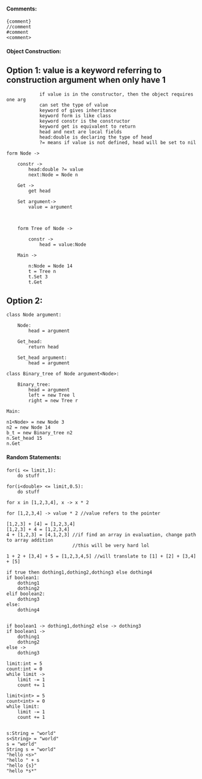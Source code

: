 #### Comments:

    {comment}
    //comment
    #comment
    <comment>

#### Object Construction:

## Option 1:    value is a keyword referring to construction argument when only have 1
                if value is in the constructor, then the object requires one arg
                can set the type of value
                keyword of gives inheritance
                keyword form is like class
                keyword constr is the constructor
                keyword get is equivalent to return 
                head and next are local fields
                head:double is declaring the type of head
                ?= means if value is not defined, head will be set to nil

    form Node ->

        constr ->
            head:double ?= value
            next:Node = Node n

        Get ->
            get head

        Set argument->
            value = argument



        form Tree of Node ->

            constr ->
                head = value:Node

        Main ->

            n:Node = Node 14
            t = Tree n
            t.Set 3
            t.Get

## Option 2:

    class Node argument:

        Node:
            head = argument

        Get_head:
            return head

        Set_head argument:
            head = argument

    class Binary_tree of Node argument<Node>:

        Binary_tree:
            head = argument
            left = new Tree l
            right = new Tree r
        
    Main:

    n1<Node> = new Node 3
    n2 = new Node 14
    b_t = new Binary_tree n2
    n.Set_head 15
    n.Get


#### Random Statements:

    for(i <= limit,1):
        do stuff

    for(i<double> <= limit,0.5):
        do stuff

    for x in [1,2,3,4], x -> x * 2

    for [1,2,3,4] -> value * 2 //value refers to the pointer

    [1,2,3] + [4] = [1,2,3,4]
    [1,2,3] + 4 = [1,2,3,4]
    4 + [1,2,3] = [4,1,2,3] //if find an array in evaluation, change path to array addition
                            //this will be very hard lol

    1 + 2 + [3,4] + 5 = [1,2,3,4,5] //will translate to [1] + [2] + [3,4] + [5]

    if true then dothing1,dothing2,dothing3 else dothing4
    if boolean1:
        dothing1
        dothing2
    elif boolean2:
        dothing3
    else:
        dothing4


    if boolean1 -> dothing1,dothing2 else -> dothing3
    if boolean1 ->
        dothing1
        dothing2
    else ->
        dothing3

    limit:int = 5
    count:int = 0
    while limit ->
        limit -= 1
        count += 1

    limit<int> = 5
    count<int> = 0
    while limit:
        limit -= 1
        count += 1


    s:String = "world"
    s<String> = "world"
    s = "world"
    String s = "world"
    "hello <s>"
    "hello " + s
    "hello {s}"
    "hello *s*"
